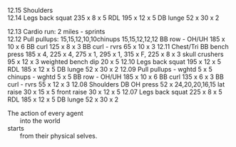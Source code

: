 
12.15     Shoulders  
12.14     Legs          back squat		235 x 8 x 5							RDL			195 x 12 x 5		DB lunge		52 x 30 x 2  

12.13	    Cardio        run: 2 miles - sprints  
12.12	    Pull          pullups: 15,15,12,10,10chinups			15,15,12,12,12		BB row - OH/UH		185 x 10 x 6		BB curl		125 x 8 x 3	BB curl - rvrs		65 x 10 x 3
12.11     Chest/Tri     BB bench press		185 x 4, 225 x 4, 275 x 1, 295 x 1, 315 x F, 225 x 8 x 3	skull crushers		95 x 12 x 3		weighted bench dip	20 x 5
12.10	    Legs          back squat		195 x 12 x 5							RDL			185 x 12 x 5		DB lunge		52 x 30 x 2
12.09     Pull          pullups - wghtd		5 x 5								chinups - wghtd		5 x 5			BB row - OH/UH		185 x 10 x 6		BB curl		135 x 6 x 3	BB curl - rvrs		55 x 12 x 3
12.08     Shoulders     DB OH press		52 x 24,20,20,16,15						lat raise		30 x 15 x 5		front raise		30 x 12 x 5
12.07     Legs          back squat		225 x 8 x 5							RDL			185 x 12 x 5		DB lunge		52 x 30 x 2


The action of every agent <br />
  into the world <br />
starts <br />
  from their physical selves. <br />
